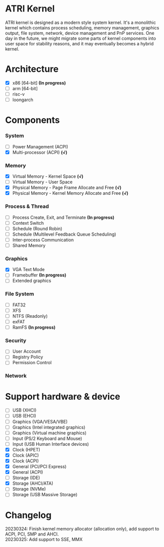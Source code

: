 # **ATRI Kernel**  
ATRI kernel is designed as a modern style system kernel. It's a monolithic kernel which contains process scheduling, memory management, graphics output, file system, network, device management and PnP services. One day in the future, we might migrate some parts of kernel components into user space for stability reasons, and it may eventually becomes a hybrid kernel.
# Architecture
- [x] x86 [64-bit] **(In progress)**
- [ ] arm [64-bit]
- [ ] risc-v
- [ ] loongarch
# Components  
### System  
- [ ] Power Management (ACPI)  
- [x] Multi-processor (ACPI) **(√)**  
### Memory  
- [x] Virtual Memory - Kernel Space **(√)**  
- [ ] Virtual Memory - User Space 
- [x] Physical Memory - Page Frame Allocate and Free **(√)**  
- [x] Physical Memory - Kernel Memory Allocate and Free **(√)**  
### Process & Thread  
- [ ] Process Create, Exit, and Terminate **(In progress)**
- [ ] Context Switch
- [ ] Schedule (Round Robin)
- [ ] Schedule (Multilevel Feedback Queue Scheduling)
- [ ] Inter-process Communication
- [ ] Shared Memory  
### Graphics  
- [x] VGA Text Mode  
- [ ] Framebuffer **(In progress)**  
- [ ] Extended graphics  
### File System  
- [ ] FAT32  
- [ ] XFS  
- [ ] NTFS (Readonly)  
- [ ] exFAT  
- [ ] RamFS **(In progress)**  
### Security  
- [ ] User Account  
- [ ] Registry Policy  
- [ ] Permission Control  
### Network  
# Support hardware & device  
- [ ] USB (XHCI)
- [ ] USB (EHCI)
- [ ] Graphics (VGA/VESA/VBE)
- [ ] Graphics (Intel integrated graphics)
- [ ] Graphics (Virtual machine graphics)
- [ ] Input (PS/2 Keyboard and Mouse)
- [ ] Input (USB Human Interface devices)  
- [x] Clock (HPET)
- [x] Clock (APIC)
- [x] Clock (ACPI)
- [x] General (PCI/PCI Express)  
- [x] General (ACPI)  
- [ ] Storage (IDE)
- [x] Storage (AHCI/ATA)  
- [ ] Storage (NVMe)
- [ ] Storage (USB Massive Storage)
# Changelog
20230324: Finish kernel memory allocator (allocation only), add support to ACPI, PCI, SMP and AHCI.  
20230325: Add support to SSE, MMX